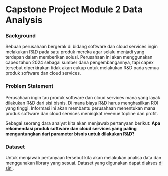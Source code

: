 # Capstone Project Module 2 Data Analysis 
### Background
Sebuah perusahaan bergerak di bidang software dan cloud services ingin melakukan R&D pada satu produk mereka agar selalu menjadi yang terdepan dalam memberikan solusi. Perusahaan ini akan menggunakan capex tahun 2024 sebagai sumber dana pengembangannya, tapi capex tersebut diperkirakan tidak akan cukup untuk melakukan R&D pada semua produk software dan cloud services.

### Problem Statement
Perusahaan ingin tau produk software dan cloud services mana yang layak dilakukan R&D dari sisi bisnis. Di mana biaya R&D harus menghasilkan ROI yang tinggi. Informasi ini akan membantu perusahaan menentukan mana produk software dan cloud services meningkat revenue topline dan profit.

Sebagai seorang dara analyst kita akan menjawab pertanyaan berikut:
**Apa rekomendasi produk software dan cloud services yang paling menguntungkan dari parameter bisnis untuk dilakukan R&D?**

### Dataset
Untuk menjawab pertanyaan tersebut kita akan melakukan analisa data dan menggunakan library yang sesuai. Dataset yang digunakan dapat diakses [di sini](https://drive.google.com/drive/folders/1dlpJfgvs8P_IyXqWB4WrNwk91fx0XAzU?usp=sharing).
